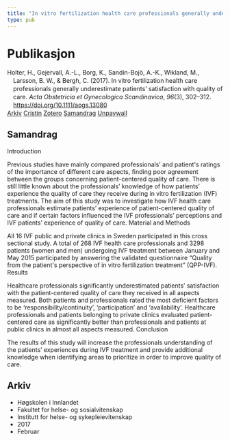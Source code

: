 ```yaml
---
title: "In vitro fertilization health care professionals generally underestimate patients’ satisfaction with quality of care"
type: pub
---
```

<h1>Publikasjon</h1>
<article id="csl-bib-container-59Y8K7MI" class="csl-bib-container">
  <div class="csl-bib-body" style="line-height: 1.35; padding-left: 1em; text-indent:-1em;">
  <div class="csl-entry">Holter, H., Gejervall, A.-L., Borg, K., Sandin-Boj&#xF6;, A.-K., Wikland, M., Larsson, B. W., &amp; Bergh, C. (2017). In vitro fertilization health care professionals generally underestimate patients&#x2019; satisfaction with quality of care. <i>Acta Obstetricia et Gynecologica Scandinavica</i>, <i>96</i>(3), 302&#x2013;312. <a href="https://doi.org/10.1111/aogs.13080">https://doi.org/10.1111/aogs.13080</a></div>
</div>
  <div class="csl-bib-buttons">
    <a href="#taxonomy-article-59Y8K7MI" class="csl-bib-button">Arkiv</a>
    <a href="https://app.cristin.no/results/show.jsf?id=1446232" alt="Cristin URL" class="csl-bib-button">Cristin</a>
    <a href="http://zotero.org/groups/5022929/items/59Y8K7MI" alt="Zotero URL" class="csl-bib-button">Zotero</a>
    <a href="#abstract-article-59Y8K7MI" class="csl-bib-button">Samandrag</a>
    <a href="https://onlinelibrary.wiley.com/doi/pdfdirect/10.1111/aogs.13080" class="csl-bib-button">Unpaywall</a>
  </div>
  <div id="csl-bib-meta-container-59Y8K7MI"></div>
</article>
<div id="csl-bib-meta-59Y8K7MI" class="csl-bib-meta">
  <article id="abstract-article-59Y8K7MI" class="abstract-article">
    <h1>Samandrag</h1>
    Introduction 
 
Previous studies have mainly compared professionals’ and patient's ratings of the importance of different care aspects, finding poor agreement between the groups concerning patient-centered quality of care. There is still little known about the professionals’ knowledge of how patients’ experience the quality of care they receive during in vitro fertilization (IVF) treatments. The aim of this study was to investigate how IVF health care professionals estimate patients’ experience of patient-centered quality of care and if certain factors influenced the IVF professionals’ perceptions and IVF patients’ experience of quality of care. 
Material and Methods 
 
All 16 IVF public and private clinics in Sweden participated in this cross sectional study. A total of 268 IVF health care professionals and 3298 patients (women and men) undergoing IVF treatment between January and May 2015 participated by answering the validated questionnaire “Quality from the patient's perspective of in vitro fertilization treatment” (QPP-IVF). 
Results 
 
Healthcare professionals significantly underestimated patients’ satisfaction with the patient-centered quality of care they received in all aspects measured. Both patients and professionals rated the most deficient factors to be ‘responsibility/continuity’, ‘participation’ and ‘availability’. Healthcare professionals and patients belonging to private clinics evaluated patient-centered care as significantly better than professionals and patients at public clinics in almost all aspects measured. 
Conclusion 
 
The results of this study will increase the professionals understanding of the patients’ experiences during IVF treatment and provide additional knowledge when identifying areas to prioritize in order to improve quality of care.
  </article>
  <article id="taxonomy-article-59Y8K7MI" class="taxonomy-article">
    <h1>Arkiv</h1>
    <ul>
      <li>Høgskolen i Innlandet</li>
      <li>Fakultet for helse- og sosialvitenskap</li>
      <li>Institutt for helse- og sykepleievitenskap</li>
      <li>2017</li>
      <li>Februar</li>
    </ul>
  </article>
</div>
